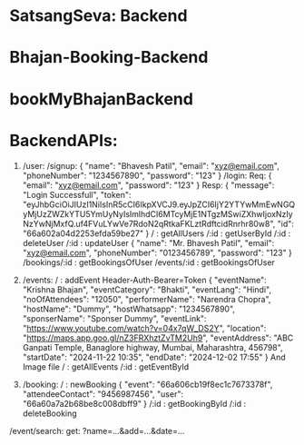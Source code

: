# SatsangSeva: Backend
# Bhajan-Booking-Backend
# bookMyBhajanBackend

# BackendAPIs:
1. /user:
    /signup: 
        { 
            "name": "Bhavesh Patil",
            "email": "xyz@email.com",
            "phoneNumber": "1234567890",
            "password": "123"
        }
    /login:
        Req: {   "email": "xyz@email.com", "password": "123" }
        Resp: { "message": "Login Successfull",
                "token": "eyJhbGciOiJIUzI1NiIsInR5cCI6IkpXVCJ9.eyJpZCI6IjY2YTYwMmEwNGQyMjUzZWZkYTU5YmUyNyIsImlhdCI6MTcyMjE1NTgzMSwiZXhwIjoxNzIyNzYwNjMxfQ.uf4FVuLYwVe7RdoN2qRtkaFKLztRdftcidRnrhr80w8",
                "id": "66a602a04d2253efda59be27"
            }
    / : getAllUsers
    /:id : getUserById
    /:id : deleteUser
    /:id : updateUser
        { 
            "name": "Mr. Bhavesh Patil",
            "email": "xyz@email.com",
            "phoneNumber": "0123456789",
            "password": "123"
        }
    /bookings/:id : getBookingsOfUser
    /events/:id : getBookingsOfUser

2. /events:
    / : addEvent
        Header-Auth-Bearer=Token
        { 
            "eventName": "Krishna Bhajan",
            "eventCategory": "Bhakti",
            "eventLang": "Hindi",
            "noOfAttendees": "12050",
            "performerName": "Narendra Chopra",
            "hostName": "Dummy",
            "hostWhatsapp": "1234567890",
            "sponserName": "Sponser Dummy",
            "eventLink": "https://www.youtube.com/watch?v=04x7qW_DS2Y",
            "location": "https://maps.app.goo.gl/nZ3FRXhztZvTM2Uh9",
            "eventAddress": "ABC Ganpati Temple, Banaglore highway, Mumbai, Maharashtra, 456798",
            "startDate": "2024-11-22 10:35",
            "endDate": "2024-12-02 17:55"
        }
        And Image file
    / : getAllEvents
    /:id : getEventById

3. /booking:
    / : newBooking
        {
            "event": "66a606cb19f8ec1c7673378f",
            "attendeeContact": "9456987456",
            "user": "66a60a7a2b68be8c008dbff9"
        }
    /:id : getBookingById
    /:id : deleteBooking

    

/event/search:
    get: ?name=...&add=...&date=...
